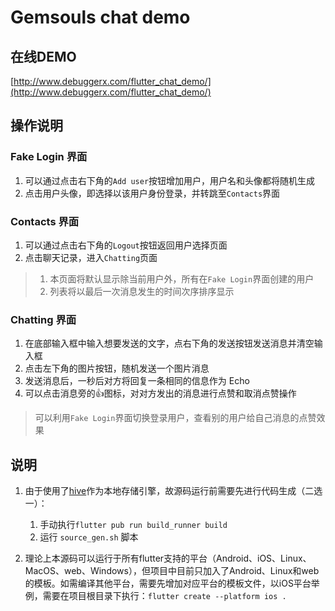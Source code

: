 # Gemsouls chat demo


## 在线DEMO
[http://www.debuggerx.com/flutter_chat_demo/](http://www.debuggerx.com/flutter_chat_demo/)


## 操作说明
### Fake Login 界面
1. 可以通过点击右下角的`Add user`按钮增加用户，用户名和头像都将随机生成
2. 点击用户头像，即选择以该用户身份登录，并转跳至`Contacts`界面

### Contacts 界面
1. 可以通过点击右下角的`Logout`按钮返回用户选择页面
2. 点击聊天记录，进入`Chatting`页面

> 1. 本页面将默认显示除当前用户外，所有在`Fake Login`界面创建的用户
> 2. 列表将以最后一次消息发生的时间次序排序显示

### Chatting 界面
1. 在底部输入框中输入想要发送的文字，点右下角的发送按钮发送消息并清空输入框
2. 点击左下角的图片按钮，随机发送一个图片消息
3. 发送消息后，一秒后对方将回复一条相同的信息作为 Echo
3. 可以点击消息旁的👍图标，对对方发出的消息进行点赞和取消点赞操作

> 可以利用`Fake Login`界面切换登录用户，查看别的用户给自己消息的点赞效果


## 说明
1. 由于使用了[hive](https://github.com/hivedb/hive)作为本地存储引擎，故源码运行前需要先进行代码生成（二选一）：
    1. 手动执行`flutter pub run build_runner build`
    2. 运行 `source_gen.sh` 脚本
    
2. 理论上本源码可以运行于所有flutter支持的平台（Android、iOS、Linux、MacOS、web、Windows），但项目中目前只加入了Android、Linux和web的模板。如需编译其他平台，需要先增加对应平台的模板文件，以iOS平台举例，需要在项目根目录下执行：`flutter create --platform ios .`
